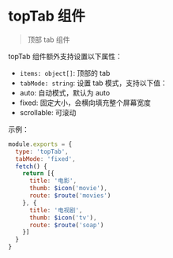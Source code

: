 # topTab 组件
> 顶部 tab 组件

topTab 组件额外支持设置以下属性：
 - `items: object[]`: 顶部的 tab
 - `tabMode: string`: 设置 tab 模式，支持以下值：
  - auto: 自动模式，默认为 auto
  - fixed: 固定大小，会横向填充整个屏幕宽度
  - scrollable: 可滚动

示例：

```javascript
module.exports = {
  type: 'topTab',
  tabMode: 'fixed',
  fetch() {
    return [{
      title: '电影',
      thumb: $icon('movie'),
      route: $route('movies')
    }, {
      title: '电视剧',
      thumb: $icon('tv'),
      route: $route('soap')
    }]
  }
}
```